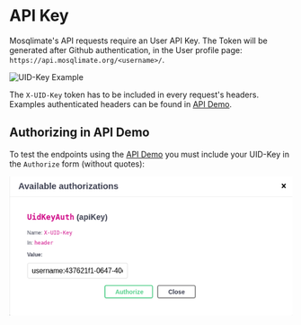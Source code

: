 # API Key

Mosqlimate's API requests require an User API Key. The Token will be generated after Github authentication, in the User profile page: `https://api.mosqlimate.org/<username>/`.

![UID-Key Example](https://i.imgur.com/JdPze6R.png)

The `X-UID-Key` token has to be included in every request's headers. Examples authenticated headers can be found in [API Demo](https://api.mosqlimate.org/api/docs).

## Authorizing in API Demo

To test the endpoints using the [API Demo](https://api.mosqlimate.org/api/docs) you must include
your UID-Key in the `Authorize` form (without quotes):

![Swagger Auth](images/x-uid-key.png)
